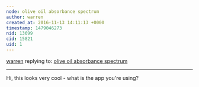 ```yaml
---
node: olive oil absorbance spectrum
author: warren
created_at: 2016-11-13 14:11:13 +0000
timestamp: 1479046273
nid: 13699
cid: 15821
uid: 1
---
```




[warren](../profile/warren) replying to: [olive oil absorbance spectrum](../notes/wjopt/11-13-2016/olive-oil-absorbance-spectrum)

----
Hi, this looks very cool - what is the app you're using?